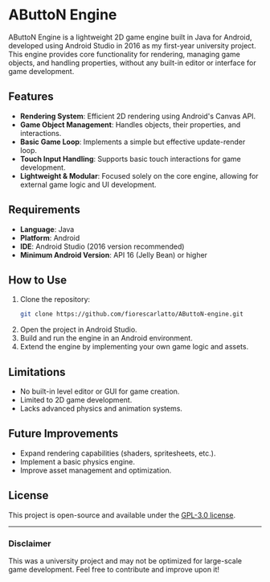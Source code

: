 # AButtoN Engine

AButtoN Engine is a lightweight 2D game engine built in Java for Android, developed using Android Studio in 2016 as my first-year university project. This engine provides core functionality for rendering, managing game objects, and handling properties, without any built-in editor or interface for game development.

## Features

- **Rendering System**: Efficient 2D rendering using Android's Canvas API.
- **Game Object Management**: Handles objects, their properties, and interactions.
- **Basic Game Loop**: Implements a simple but effective update-render loop.
- **Touch Input Handling**: Supports basic touch interactions for game development.
- **Lightweight & Modular**: Focused solely on the core engine, allowing for external game logic and UI development.

## Requirements

- **Language**: Java
- **Platform**: Android
- **IDE**: Android Studio (2016 version recommended)
- **Minimum Android Version**: API 16 (Jelly Bean) or higher

## How to Use

1. Clone the repository:
   ```sh
   git clone https://github.com/fiorescarlatto/AButtoN-engine.git
   ```
2. Open the project in Android Studio.
3. Build and run the engine in an Android environment.
4. Extend the engine by implementing your own game logic and assets.

## Limitations

- No built-in level editor or GUI for game creation.
- Limited to 2D game development.
- Lacks advanced physics and animation systems.

## Future Improvements

- Expand rendering capabilities (shaders, spritesheets, etc.).
- Implement a basic physics engine.
- Improve asset management and optimization.

## License

This project is open-source and available under the [GPL-3.0 license](LICENSE).

---

### Disclaimer
This was a university project and may not be optimized for large-scale game development. Feel free to contribute and improve upon it!

